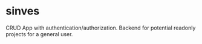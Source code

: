# sinves

CRUD App with authentication/authorization. Backend for potential readonly projects for a general user.
